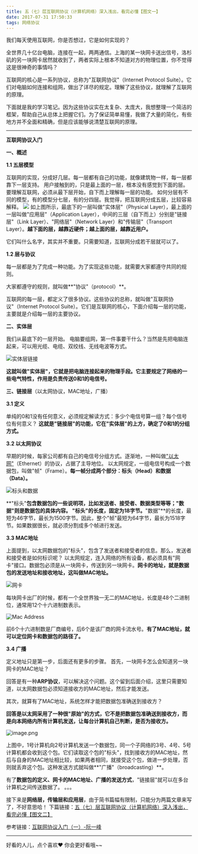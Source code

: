 ```yaml
---
title: 五（七）层互联网协议（计算机网络）深入浅出，看完必懂【图文一】
date: 2017-07-31 17:50:33
tags: 网络协议
---
```


我们每天使用互联网，你是否想过，它是如何实现的？

全世界几十亿台电脑，连接在一起，两两通信。上海的某一块网卡送出信号，洛杉矶的另一块网卡居然就收到了，两者实际上根本不知道对方的物理位置，你不觉得这是很神奇的事情吗？

互联网的核心是一系列协议，总称为"互联网协议"（Internet Protocol Suite）。它们对电脑如何连接和组网，做出了详尽的规定。理解了这些协议，就理解了互联网的原理。

下面就是我的学习笔记。因为这些协议实在太复杂、太庞大，我想整理一个简洁的框架，帮助自己从总体上把握它们。为了保证简单易懂，我做了大量的简化，有些地方并不全面和精确，但是应该能够说清楚互联网的原理。

----
**互联网协议入门**

**一、概述**

**1.1 五层模型**

互联网的实现，分成好几层。每一层都有自己的功能，就像建筑物一样，每一层都靠下一层支持。
用户接触到的，只是最上面的一层，根本没有感觉到下面的层。要理解互联网，必须从最下层开始，自下而上理解每一层的功能。
如何分层有不同的模型，有的模型分七层，有的分四层。我觉得，把互联网分成五层，比较容易解释。
![](http://upload-images.jianshu.io/upload_images/4340772-08e67368a7c7977b.png?imageMogr2/auto-orient/strip%7CimageView2/2/w/1240)
如上图所示，最底下的一层叫做"实体层"（Physical Layer），最上面的一层叫做"应用层"（Application Layer），中间的三层（自下而上）分别是"链接层"（Link Layer）、"网络层"（Network Layer）和"传输层"（Transport Layer）。**越下面的层，越靠近硬件；越上面的层，越靠近用户。**

它们叫什么名字，其实并不重要。只需要知道，互联网分成若干层就可以了。

**1.2 层与协议**

每一层都是为了完成一种功能。为了实现这些功能，就需要大家都遵守共同的规则。

大家都遵守的规则，就叫做**"协议"（protocol）**。

互联网的每一层，都定义了很多协议。这些协议的总称，就叫做"互联网协议"（Internet Protocol Suite）。它们是互联网的核心，下面介绍每一层的功能，主要就是介绍每一层的主要协议。

**二、实体层**

我们从最底下的一层开始。
电脑要组网，第一件事要干什么？当然是先把电脑连起来，可以用光缆、电缆、双绞线、无线电波等方式。

![实体层链接](http://upload-images.jianshu.io/upload_images/4340772-fb436e5c5e7af8b8.png?imageMogr2/auto-orient/strip%7CimageView2/2/w/1240)

**这就叫做"实体层"，它就是把电脑连接起来的物理手段。它主要规定了网络的一些电气特性，作用是负责传送0和1的电信号。**

**三、链接层**（以太网协议，MAC地址，广播）

**3.1 定义**

单纯的0和1没有任何意义，必须规定解读方式：多少个电信号算一组？每个信号位有何意义？
**这就是"链接层"的功能，它在"实体层"的上方，确定了0和1的分组方式。**

**3.2 以太网协议**

早期的时候，每家公司都有自己的电信号分组方式。逐渐地，一种叫做["以太网"](http://zh.wikipedia.org/wiki/%E4%BB%A5%E5%A4%AA%E7%BD%91)（Ethernet）的协议，占据了主导地位。
以太网规定，一组电信号构成一个数据包，叫做"帧"（Frame）。**每一帧分成两个部分：标头（Head）和数据（Data）。**

![标头和数据](http://upload-images.jianshu.io/upload_images/4340772-22c8eace9e69e102.png?imageMogr2/auto-orient/strip%7CimageView2/2/w/1240)

**"标头"**包含数据包的一些说明项，比如发送者、接受者、数据类型等等；"数据"则是数据包的具体内容。
"标头"的长度，固定为18字节。**"数据"**的长度，最短为46字节，最长为1500字节。因此，整个"帧"最短为64字节，最长为1518字节。如果数据很长，就必须分割成多个帧进行发送。

**3.3 MAC地址**

上面提到，以太网数据包的"标头"，包含了发送者和接受者的信息。那么，发送者和接受者是如何标识呢？
以太网规定，连入网络的所有设备，都必须具有"网卡"接口。数据包必须是从一块网卡，传送到另一块网卡。**网卡的地址，就是数据包的发送地址和接收地址，这叫做MAC地址。**

![网卡](http://upload-images.jianshu.io/upload_images/4340772-62a7998713878c16.png?imageMogr2/auto-orient/strip%7CimageView2/2/w/1240)

每块网卡出厂的时候，都有一个全世界独一无二的MAC地址，长度是48个二进制位，通常用12个十六进制数表示。

![Mac Address](http://upload-images.jianshu.io/upload_images/4340772-190d2aa396ab15fa.png?imageMogr2/auto-orient/strip%7CimageView2/2/w/1240)

前6个十六进制数是厂商编号，后6个是该厂商的网卡流水号。**有了MAC地址，就可以定位网卡和数据包的路径了。**

**3.4 广播**

定义地址只是第一步，后面还有更多的步骤。
首先，一块网卡怎么会知道另一块网卡的MAC地址？

回答是有一种**ARP协议**，可以解决这个问题。这个留到后面介绍，这里只需要知道，以太网数据包必须知道接收方的MAC地址，然后才能发送。

其次，就算有了MAC地址，系统怎样才能把数据包准确送到接收方？

**回答是以太网采用了一种很"原始"的方式，它不是把数据包准确送到接收方，而是向本网络内所有计算机发送，让每台计算机自己判断，是否为接收方。**

![image.png](http://upload-images.jianshu.io/upload_images/4340772-e5ab0c9a3148b563.png?imageMogr2/auto-orient/strip%7CimageView2/2/w/1240)

上图中，1号计算机向2号计算机发送一个数据包，同一个子网络的3号、4号、5号计算机都会收到这个包。它们读取这个包的"标头"，找到接收方的MAC地址，然后与自身的MAC地址相比较，如果两者相同，就接受这个包，做进一步处理，否则就丢弃这个包。这种发送方式就叫做**"广播"（broadcasting）**。

有了**数据包的定义、网卡的MAC地址、广播的发送方式**，"链接层"就可以在多台计算机之间传送数据了。
。。。

接下来是**网络层，传输层和应用层**，由于简书篇幅有限制，只能分为两篇文章来写了，不好意思哈！
下篇链接：[五（七）层互联网协议（计算机网络）深入浅出，看完必懂【图文二】](http://www.jianshu.com/p/240577c76625)

参考链接：[互联网协议入门（一）-阮一峰](http://www.ruanyifeng.com/blog/2012/05/internet_protocol_suite_part_i.html)


---
好看的人儿，点个喜欢❤ 你会更好看哦~~
